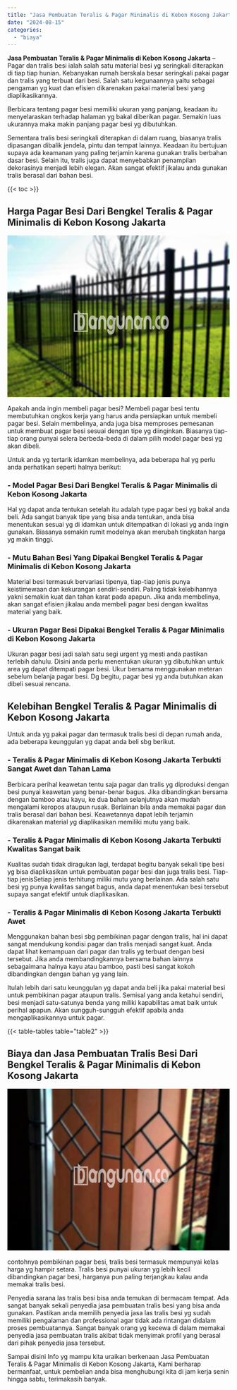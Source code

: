 ```yaml
---
title: "Jasa Pembuatan Teralis & Pagar Minimalis di Kebon Kosong Jakarta"
date: "2024-08-15"
categories: 
  - "biaya"
---
```


**Jasa Pembuatan Teralis & Pagar Minimalis di Kebon Kosong Jakarta** – Pagar dan tralis besi ialah salah satu material besi yg seringkali diterapkan di tiap tiap hunian. Kebanyakan rumah berskala besar seringkali pakai pagar dan tralis yang terbuat dari besi. Salah satu kegunaannya yaitu sebagai pengaman yg kuat dan efisien dikarenakan pakai material besi yang diaplikasikannya.

Berbicara tentang pagar besi memiliki ukuran yang panjang, keadaan itu menyelaraskan terhadap halaman yg bakal diberikan pagar. Semakin luas ukurannya maka makin panjang pagar besi yg dibutuhkan.

Sementara tralis besi seringkali diterapkan di dalam ruang, biasanya tralis dipasangan dibalik jendela, pintu dan tempat lainnya. Keadaan itu bertujuan supaya ada keamanan yang paling terjamin karena gunakan tralis berbahan dasar besi. Selain itu, tralis juga dapat menyebabkan penampilan dekorasinya menjadi lebih elegan. Akan sangat efektif jikalau anda gunakan tralis berasal dari bahan besi.

{{< toc >}}

## Harga Pagar Besi Dari Bengkel Teralis & Pagar Minimalis di Kebon Kosong Jakarta

![Jasa Pembuatan Teralis & Pagar Minimalis di Kebon Kosong Jakarta](/images/pagar-minimalis-murah-24.png)

Apakah anda ingin membeli pagar besi? Membeli pagar besi tentu membutuhkan ongkos kerja yang harus anda persiapkan untuk membeli pagar besi. Selain membelinya, anda juga bisa memproses pemesanan untuk membuat pagar besi sesuai dengan tipe yg diinginkan. Biasanya tiap-tiap orang punyai selera berbeda-beda di dalam pilih model pagar besi yg akan dibeli.

Untuk anda yg tertarik idamkan membelinya, ada beberapa hal yg perlu anda perhatikan seperti halnya berikut:
### \- Model Pagar Besi Dari Bengkel Teralis & Pagar Minimalis di Kebon Kosong Jakarta

Hal yg dapat anda tentukan setelah itu adalah type pagar besi yg bakal anda beli. Ada sangat banyak tipe yang bisa anda tentukan, anda bisa menentukan sesuai yg di idamkan untuk ditempatkan di lokasi yg anda ingin gunakan. Biasanya semakin rumit modelnya akan merubah tingkatan harga yg makin tinggi.

### \- Mutu Bahan Besi Yang Dipakai Bengkel Teralis & Pagar Minimalis di Kebon Kosong Jakarta

Material besi termasuk bervariasi tipenya, tiap-tiap jenis punya keistimewaan dan kekurangan sendiri-sendiri. Paling tidak kelebihannya yakni semakin kuat dan tahan karat pada apapun. Jika anda membelinya, akan sangat efisien jikalau anda membeli pagar besi dengan kwalitas material yang baik.

### \- Ukuran Pagar Besi Dipakai Bengkel Teralis & Pagar Minimalis di Kebon Kosong Jakarta

Ukuran pagar besi jadi salah satu segi urgent yg mesti anda pastikan terlebih dahulu. Disini anda perlu menentukan ukuran yg dibutuhkan untuk area yg dapat ditempati pagar besi. Ukur bersama menggunakan meteran sebelum belanja pagar besi. Dg begitu, pagar besi yg anda butuhkan akan dibeli sesuai rencana.

## Kelebihan Bengkel Teralis & Pagar Minimalis di Kebon Kosong Jakarta

Untuk anda yg pakai pagar dan termasuk tralis besi di depan rumah anda, ada beberapa keunggulan yg dapat anda beli sbg berikut.

### \- Teralis & Pagar Minimalis di Kebon Kosong Jakarta Terbukti Sangat Awet dan Tahan Lama

Berbicara perihal keawetan tentu saja pagar dan tralis yg diproduksi dengan besi punyai keawetan yang benar-benar bagus. Jika dibandingkan bersama dengan bamboo atau kayu, ke dua bahan selanjutnya akan mudah mengalami keropos ataupun rusak. Berlainan bila anda memakai pagar dan tralis berasal dari bahan besi. Keawetannya dapat lebih terjamin dikarenakan material yg diaplikasikan memiliki mutu yang baik.

### \- Teralis & Pagar Minimalis di Kebon Kosong Jakarta Terbukti Kwalitas Sangat baik

Kualitas sudah tidak diragukan lagi, terdapat begitu banyak sekali tipe besi yg bisa diaplikasikan untuk pembuatan pagar besi dan juga tralis besi. Tiap-tiap jenisSetiap jenis terhitung miliki mutu yang berlainan. Ada salah satu besi yg punya kwalitas sangat bagus, anda dapat menentukan besi tersebut supaya sangat efektif untuk diaplikasikan.

### \- Teralis & Pagar Minimalis di Kebon Kosong Jakarta Terbukti Awet

Menggunakan bahan besi sbg pembikinan pagar dengan tralis, hal ini dapat sangat mendukung kondisi pagar dan tralis menjadi sangat kuat. Anda dapat lihat kemampuan dari pagar dan tralis yg terbuat dengan besi tersebut. Jika anda membandingkannya bersama bahan lainnya sebagaimana halnya kayu atau bamboo, pasti besi sangat kokoh dibandingkan dengan bahan yg yang lain.

Itulah lebih dari satu keunggulan yg dapat anda beli jika pakai material besi untuk pembikinan pagar ataupun tralis. Semisal yang anda ketahui sendiri, besi menjadi satu-satunya benda yang miliki kapabilitas amat baik untuk perihal apapun. Akan sungguh-sungguh efektif apabila anda mengaplikasikannya untuk pagar.

{{< table-tables table="table2" >}}

## Biaya dan Jasa Pembuatan Tralis Besi Dari Bengkel Teralis & Pagar Minimalis di Kebon Kosong Jakarta

![Jasa Pembuatan Teralis & Pagar Minimalis di Kebon Kosong Jakarta](/images/teralis-minimalis-murah-42.png)

contohnya pembikinan pagar besi, tralis besi termasuk mempunyai kelas harga yg hampir setara. Tralis besi punyai ukuran yg lebih kecil dibandingkan pagar besi, harganya pun paling terjangkau kalau anda memakai tralis besi.

Penyedia sarana las tralis besi bisa anda temukan di bermacam tempat. Ada sangat banyak sekali penyedia jasa pembuatan tralis besi yang bisa anda gunakan. Pastikan anda memilih penyedia jasa las tralis besi yg sudah memiliki pengalaman dan professional agar tidak ada rintangan didalam proses pembuatannya. Sangat banyak orang yg kecewa di dalam memakai penyedia jasa pembuatan tralis akibat tidak menyimak profil yang berasal dari pihak penyedia jasa tersebut.

Sampai disini Info yg mampu kita uraikan berkenaan Jasa Pembuatan Teralis & Pagar Minimalis di Kebon Kosong Jakarta, Kami berharap bermanfaat, untuk pembelian anda bisa menghubungi kita di jam kerja senin hingga sabtu, terimakasih banyak.
